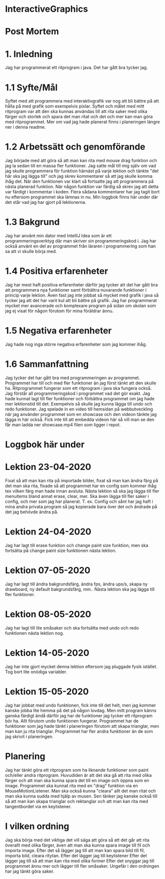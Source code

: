 # InteractiveGraphics

# Post Mortem 

# 1. Inledning
Jag har programmerat ett ritprogram i java. Det har gått bra tycker jag.

# 1.1 Syfte/Mål
Syftet med att programmera med interaktivgrafik var nog att bli bättre på att hålla på med grafik som exempelvis pixlar.
Syftet och målet med mitt ritprogram var att den ska kunnas användas till att rita saker med olika färger och storlek och spara det man ritat och det och mer kan man göra med ritprogrammet. 
Mer om vad jag hade planerat finns i planeringen längre ner i denna readme.

# 1.2 Arbetssätt och genomförande
Jag började med att göra så att man kan rita med mouse drag funktion och jag la sedan till en massa fler funktioner.
Jag satte mål till mig själv om vad jag skulle programmera för funktion härnäst på varje lektion och tänkte "det här ska jag lägga till" och jag skrev kommentarer så att jag skulle komma ihåg det.
När den funktionen var klart så fortsatte jag att programmera på nästa planerad funktion.
När någon funktion var färdig så skrev jag att detta var färdigt i kommentar i koden.
Flera sådana kommentarer har jag tagit bort nu eftersom programmet ska lämnas in nu.
Min loggbok finns här under där det står vad jag har gjort på lektionerna.

# 1.3 Bakgrund
Jag har använt min dator med IntelliJ Idea som är ett programmeringsverktyg där man skriver sin programmeringskod i.
Jag har också använt en del av programmet från läraren i programmering som han sa att vi skulle börja med.

# 1.4 Positiva erfarenheter
Jag har mest haft positiva erfarenheter därför jag tycker att det har gått bra att programmera nya funktioner samt förbättra nuvarande funktioner i princip varje lektion.
Även fast jag inte jobbat så mycket med grafik i java så tycker jag att det har varit kul att bli bättre på grafik.
Jag har programmerat mycket mer avancerade och komplexare program på sidan om skolan som jag ej visat för någon förutom för mina föräldrar ännu.

# 1.5 Negativa erfarenheter
Jag hade nog inga större negativa erfarenheter som jag kommer ihåg.

# 1.6 Sammanfattning
Jag tycker det har gått bra med programmeringen av programmet.
Programmet har till och med fler funktioner än jag först tänkt att den skulle ha.
Ritprogrammet fungerar som ett ritprogram i java ska fungera också.
Jag förstår all programmeringskod i programmet vad det gör exakt.
Jag hade kunnat lagt till fler funktioner och förbättra programmet om jag hade mer lektionstid till det.
Exempelvis så skulle jag kunna lägga till undo och redo funktioner.
Jag spelade in en video till hemsidan på webbutveckling när jag använder programmet som en showcase och den videon tänkte jag lägga in här också.
Fick inte till att embedda videon här så vill man se den får man ladda ner showcase.mp4 filen som ligger i repot.

# Loggbok här under

# Lektion 23-04-2020
Fixat så att man kan rita på importade bilder, 
fixat så man kan ändra färg på det man ska rita, 
fixade så att programmet har en config som kommer ihåg tex vilken färg man hade innan avsluta.
Nästa lektion så ska jag lägga till fler menuitems bland annat erase, clear, mer. 
Ska även lägga till fler saker i config, och mer som jag har planerat.
T. ex. Config och sånt har jag haft i mina andra privata program så jag kopierade bara över det
och ändrade på det jag behövde ändra på.

# Lektion 24-04-2020
Jag har lagt till erase funktion och change paint size funktion, 
men ska fortsätta på change paint size funktionen nästa lektion. 

# Lektion 07-05-2020
Jag har lagt till ändra bakgrundsfärg, ändra fps, ändra ups/s, skapa ny drawboard, ny default bakgrundsfärg, mm..
Nästa lektion ska jag lägga till fler funktioner.

# Lektion 08-05-2020
Jag har lagt till lite småsaker och ska fortsätta med undo och redo funktionen nästa lektion nog.

# Lektion 14-05-2020
Jag har inte gjort mycket denna lektion eftersom jag pluggade fysik istället. Tog bort lite onödiga variabler.

# Lektion 15-05-2020
Jag har jobbat med undo funktionen, fick inte till det helt, men jag kommer kanske jobba lite hemma på det på någon lovdag.
Men mitt program känns ganska färdigt ändå därför jag har de funktioner jag tycker ett ritprogram bör ha. Allt förutom undo funktionen fungerar.
Programmet har de funktioner som jag hade tänkt i planeringen förutom att skapa trianglar, men man kan ju rita trianglar. Programmet har fler andra funktioner än de som jag skrivit i planeringen.

# Planering
Jag har tänkt göra ett ritprogram som ha liknande funktioner som paint och/eller andra ritprogram. 
Huvudiden är att det ska gå att rita med olika färger och att man ska kunna spara det till en image och öppna som en image. 
Programmet ska kunnat rita med en "drag" funktion via en MouseMotionListener. 
Man ska också kunna "cleara" allt det man ritat och man ska kunna sudda med hjälp av musen. 
Sen tänker jag kanske också till så att man kan skapa trianglar och rektanglar och att man kan rita med tangentbordet via en keylistener. 

# I vilken ordning
Jag ska börja med det viktiga det vill säga att göra så att det går att rita överallt med olika färger, även att man ska kunna spara image till fil och importa image.
Efter det så lägger jag till att man kan spara bild till fil, importa bild, cleara ritytan.
Efter det lägger jag till keylistener
Efter det lägger jag till så att man kan rita med olika former
Efter det snyggar jag till programmet ännu mer och lägger till fler småsaker.
Ungefär i den ordningen har jag tänkt göra saker.